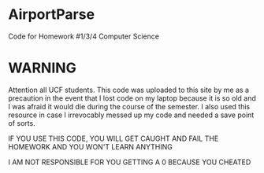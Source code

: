 # AirportParse
Code for Homework #1/3/4 Computer Science

# WARNING
Attention all UCF students.  This code was uploaded to this site by me as a precaution in the event that I lost code on my laptop because it is so old and I was afraid it would die during the course of the semester.  I also used this resource in case I irrevocably messed up my code and needed a save point of sorts.

IF YOU USE THIS CODE, YOU WILL GET CAUGHT AND FAIL THE HOMEWORK AND YOU WON'T LEARN ANYTHING

I AM NOT RESPONSIBLE FOR YOU GETTING A 0 BECAUSE YOU CHEATED

